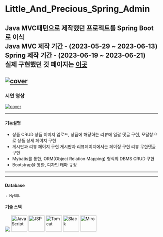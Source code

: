 # Little_And_Precious_Spring_Admin
Java MVC패턴으로 제작했던 프로젝트를 Spring Boot로 이식</br>
Java MVC 제작 기간 - (2023-05-29 ~ 2023-06-13)</br>
Spring 제작 기간 - (2023-06-19 ~ 2023-06-21)</br>
실제 구현했던 깃 페이지는 <a href="https://github.com/kangdeagyu/spring_main_team1">이곳</a></br>
------
<a href="https://drive.google.com/file/d/13W7W6Z3XxzOHrVMRnuKx_cSb8NKovpYm/view?usp=sharing" title="PDF로 이동" rel="nofollow"><img src="https://github.com/xdragonball6/EveryThing/raw/main/스크린샷 2023-10-11 오후 2.49.56.png" alt="cover" style="max-width: 100%;"></a>
----
### 시연 영상
<a href="https://drive.google.com/file/d/1wyXL-KrvgwmUudNSBWnR3jYHz0tHtF6z/view?usp=sharing" title="영상으로 이동" rel="nofollow"><img src="https://github.com/xdragonball6/EveryThing/raw/main/web project.png" alt="cover" style="max-width: 100%;"></a>

---

#### 기능설명
- 상품 CRUD
상품 이미지 업로드, 상품에 해당하는 리뷰에 일괄 댓글 구현, 모달창으로 상품 상세 페이지 구현
- 게시판과 리뷰 페이지 구현
게시판과 리뷰페이지에서는 페이징 구현
리뷰 무한댓글 구현
- Mybatis를 통한, ORM(Object Relation Mapping) 형식의 DBMS CRUD 구현
- Bootstrap을 통한, 디자인 테마 규정
---
---
#### Database    
    : MySQL    

#### 기술 스택
<p align="left">
  <a href="https://skillicons.dev">
    <img src="https://skillicons.dev/icons?i=git,github,eclipse,vscode,mysql,java,spring,html,figma,bootstrap" />
  </a>
    <img src="https://cdn.icon-icons.com/icons2/2107/PNG/512/file_type_js_official_icon_130509.png" height="53" title="Java Script">
    <img src="https://cdn.icon-icons.com/icons2/2107/PNG/512/file_type_jsp_icon_130498.png" height="53" title="JSP">
    <img src="https://cdn.icon-icons.com/icons2/2415/PNG/512/tomcat_original_wordmark_logo_icon_146324.png" height="53" title="Tomcat">
    <img src="https://cdn.icon-icons.com/icons2/2699/PNG/512/slack_tile_logo_icon_168820.png" height="53" title="Slack">
    <img src="https://cdn.icon-icons.com/icons2/3913/PNG/512/miro_logo_icon_248450.png" height="53" title="Miro">
</p>

